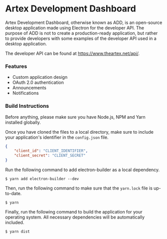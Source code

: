 # Artex Development Dashboard
Artex Development Dashboard, otherwise known as ADD, is an open-source desktop application made using Electron for the developer API. The purpose of ADD is not to create a production-ready application, but rather to provide developers with some examples of the developer API used in a desktop application.

The developer API can be found at https://www.theartex.net/api/.

### Features
- Custom application design
- OAuth 2.0 authentication
- Announcements
- Notifications

### Build Instructions
Before anything, please make sure you have Node.js, NPM and Yarn installed globally.

Once you have cloned the files to a local directory, make sure to include your application's identifier in the `config.json` file.
```json
{
	"client_id": "CLIENT_IDENTIFIER",
	"client_secret": "CLIENT_SECRET"
}
```

Run the following command to add electron-builder as a local dependency.
```
$ yarn add electron-builder --dev
```

Then, run the following command to make sure that the `yarn.lock` file is up-to-date.
```
$ yarn
```

Finally, run the following command to build the application for your operating system. All necessary dependencies will be automatically included.
```
$ yarn dist
```
